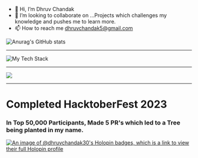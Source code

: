 - 👋 Hi, I’m Dhruv Chandak
- 💞️ I’m looking to collaborate on ...Projects which challenges my knowledge and pushes me to learn more.
- 📫 How to reach me dhruvchandak5@gmail.com


![Anurag's GitHub stats](https://github-readme-stats.vercel.app/api?username=dhruvchandak30&show_icons=true&theme=radical)

<hr>
<div >
	
<img src="https://github-readme-tech-stack.vercel.app/api/cards?lineCount=3&width=650&bg=%230D1117&badge=%23161B22&border=%2321262D&titleColor=%2358A6FF&line1=HTML%2CHTML%2Cffffff%3BCSS%2CCSS%2Cffffff%3BJavaScript%2CJavaScript%2Cffffff%3BTailwind%2CTailwind%2Cffffff%3BBootstrap%2CBootstrap%2Cffffff%3BReact%2CReact%2Cffffff%3B&line2=NodeJS%2CNodeJS%2Cffffff%3BExpress%2CExpress%2Cffffff%3BMongoDB%2CMongoDB%2Cffffff%3BMySQL%2CMySQL%2Cffffff%3BSocket%2CSocket%2Cffffff%3B&line3=Java%2CJava%2Cffffff%3BCpp%2CCpp%2Cffffff%3BFirebase%2CFirebase%2Cffffff%3BGit%2CGit%2Cffffff%3BGithub%2CGithub%2Cffffff%3B" alt="My Tech Stack" />

</div>
<hr>
<div>
	<img src="https://github-readme-stats.vercel.app/api/top-langs/?username=dhruvchandak30&layout=compact"></img>
<!-- 	[![Top Langs](https://github-readme-stats.vercel.app/api/top-langs/?username=anuraghazra&layout=donut-vertical)](https://github.com/anuraghazra/github-readme-stats) -->
</div>
<hr>
<div>
	
<h1>Completed HacktoberFest 2023</h1>
<h3>In Top 50,000 Participants, Made 5 PR's which led to a Tree being planted in my name.</h3>

[![An image of @dhruvchandak30's Holopin badges, which is a link to view their full Holopin profile](https://holopin.me/dhruvchandak30)](https://holopin.io/@dhruvchandak30)
</div>
<!---
dhruv302003/dhruv302003 is a ✨ special ✨ repository because its `README.md` (this file) appears on your GitHub profile.
You can click the Preview link to take a look at your changes.
--->
